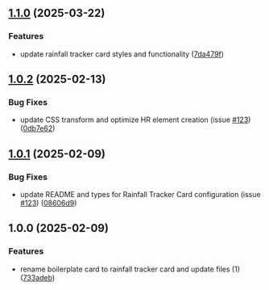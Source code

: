 ## [1.1.0](https://github.com/DidacChaves/rainfall-tracker-card/compare/v1.0.2...v1.1.0) (2025-03-22)

### Features

* update rainfall tracker card styles and functionality ([7da479f](https://github.com/DidacChaves/rainfall-tracker-card/commit/7da479f12f1012a56baed56b4a4d22cd9a6667c7))

## [1.0.2](https://github.com/DidacChaves/rainfall-tracker-card/compare/v1.0.1...v1.0.2) (2025-02-13)

### Bug Fixes

* update CSS transform and optimize HR element creation (issue [#123](https://github.com/DidacChaves/rainfall-tracker-card/issues/123)) ([0db7e62](https://github.com/DidacChaves/rainfall-tracker-card/commit/0db7e62b5ff8fdbc35c4316fe243226071c39577))

## [1.0.1](https://github.com/DidacChaves/rainfall-tracker-card/compare/v1.0.0...v1.0.1) (2025-02-09)

### Bug Fixes

* update README and types for Rainfall Tracker Card configuration (issue [#123](https://github.com/DidacChaves/rainfall-tracker-card/issues/123)) ([08606d9](https://github.com/DidacChaves/rainfall-tracker-card/commit/08606d9bc5aabb2d46f25fb1fe47ded047bf4506))

## 1.0.0 (2025-02-09)

### Features

* rename boilerplate card to rainfall tracker card and update files (1) ([733adeb](https://github.com/DidacChaves/rainfall-tracker-card/commit/733adebeb164a228eb013f07da85bc911e97fc41))
